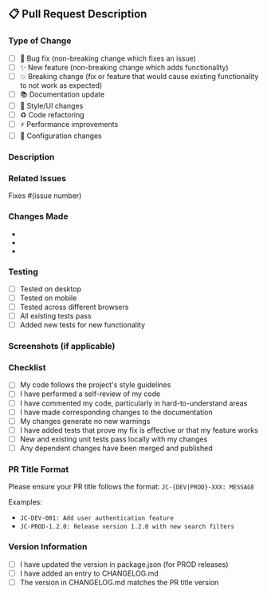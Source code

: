 ## 📋 Pull Request Description

### Type of Change
- [ ] 🐛 Bug fix (non-breaking change which fixes an issue)
- [ ] ✨ New feature (non-breaking change which adds functionality)
- [ ] 💥 Breaking change (fix or feature that would cause existing functionality to not work as expected)
- [ ] 📚 Documentation update
- [ ] 🎨 Style/UI changes
- [ ] ♻️ Code refactoring
- [ ] ⚡ Performance improvements
- [ ] 🔧 Configuration changes

### Description
<!-- Provide a brief description of the changes -->

### Related Issues
<!-- Link to any related issues -->
Fixes #(issue number)

### Changes Made
<!-- List the main changes made in this PR -->
- 
- 
- 

### Testing
<!-- Describe the testing you've done -->
- [ ] Tested on desktop
- [ ] Tested on mobile
- [ ] Tested across different browsers
- [ ] All existing tests pass
- [ ] Added new tests for new functionality

### Screenshots (if applicable)
<!-- Add screenshots to help explain your changes -->

### Checklist
- [ ] My code follows the project's style guidelines
- [ ] I have performed a self-review of my code
- [ ] I have commented my code, particularly in hard-to-understand areas
- [ ] I have made corresponding changes to the documentation
- [ ] My changes generate no new warnings
- [ ] I have added tests that prove my fix is effective or that my feature works
- [ ] New and existing unit tests pass locally with my changes
- [ ] Any dependent changes have been merged and published

### PR Title Format
Please ensure your PR title follows the format: `JC-{DEV|PROD}-XXX: MESSAGE`

Examples:
- `JC-DEV-001: Add user authentication feature`
- `JC-PROD-1.2.0: Release version 1.2.0 with new search filters`

### Version Information
- [ ] I have updated the version in package.json (for PROD releases)
- [ ] I have added an entry to CHANGELOG.md
- [ ] The version in CHANGELOG.md matches the PR title version
